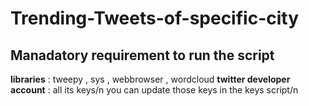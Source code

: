# Trending-Tweets-of-specific-city
## Manadatory requirement to run the script
**libraries** : tweepy , sys , webbrowser , wordcloud
**twitter developer account** : all its keys/n
you can update those keys in the keys script/n
